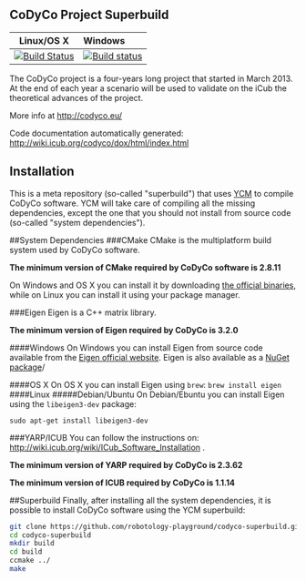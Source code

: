 CoDyCo Project Superbuild
---------------
| Linux/OS X | Windows |
|:----------:|:--------|
| [![Build Status](https://travis-ci.org/robotology-playground/codyco-superbuild.png?branch=master)](https://travis-ci.org/robotology-playground/codyco-superbuild) | [![Build status](https://ci.appveyor.com/api/projects/status/61nm80pingh680x5)](https://ci.appveyor.com/project/traversaro/codyco-superbuild-112) |
The CoDyCo project is a four-years long project that started in March 2013. At the end of each year a scenario will be used to validate on the iCub the theoretical advances of the project.

More info at http://codyco.eu/

Code documentation automatically generated: http://wiki.icub.org/codyco/dox/html/index.html

Installation
------------
This is a meta repository (so-called "superbuild") that uses [YCM](https://github.com/robotology/ycm) to compile CoDyCo software.
YCM will take care of compiling all the missing dependencies, except the one that you should not install from source code (so-called "system dependencies"). 


##System Dependencies
###CMake
CMake is the multiplatform build system used by CoDyCo software. 

**The minimum version of CMake required by CoDyCo software is 2.8.11**

On Windows and OS X you can install it by downloading [the official binaries](http://www.cmake.org/cmake/resources/software.html), 
while on Linux you can install it using your package manager.


###Eigen 
Eigen is a C++ matrix library. 

**The minimum version of Eigen required by CoDyCo is 3.2.0**


####Windows 
On Windows you can install Eigen from source code available from the [Eigen official website](http://eigen.tuxfamily.org).
Eigen is also available as a [NuGet package](https://www.nuget.org/packages/Eigen/)/

####OS X
On OS X you can install Eigen using `brew`:
``
brew install eigen
``
####Linux
#####Debian/Ubuntu
On Debian/Ebuntu you can install Eigen using the `libeigen3-dev` package:
```
sudo apt-get install libeigen3-dev
```

###YARP/ICUB
You can follow the instructions on: http://wiki.icub.org/wiki/ICub_Software_Installation . 

**The minimum version of YARP required by CoDyCo is 2.3.62**

**The minimum version of ICUB required by CoDyCo is 1.1.14**

##Superbuild
Finally, after installing all the system dependencies, it is possible to install CoDyCo software using the YCM superbuild:
```bash
git clone https://github.com/robotology-playground/codyco-superbuild.git
cd codyco-superbuild
mkdir build
cd build
ccmake ../
make
```
